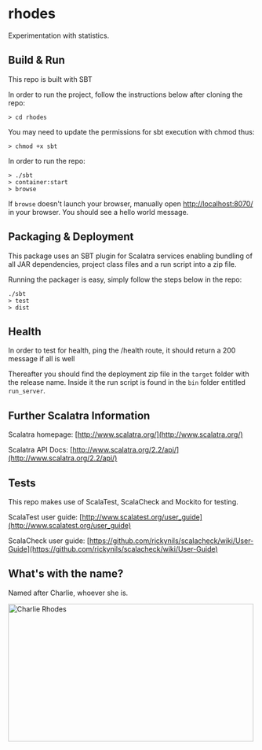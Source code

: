 # rhodes

Experimentation with statistics.

## Build & Run ##

This repo is built with SBT

In order to run the project, follow the instructions below after cloning the repo: 

```
> cd rhodes
```

You may need to update the permissions for sbt execution with chmod thus:

```
> chmod +x sbt
```

In order to run the repo:

```
> ./sbt
> container:start
> browse
```

If `browse` doesn't launch your browser, manually open [http://localhost:8070/](http://localhost:8070/) in your browser. You should see a hello world message. 

## Packaging & Deployment ##

This package uses an SBT plugin for Scalatra services enabling bundling of all JAR dependencies, project class files and a run script into a zip file.

Running the packager is easy, simply follow the steps below in the repo:

```
./sbt
> test
> dist
```

## Health ##

In order to test for health, ping the /health route, it should return a 200 message if all is well

Thereafter you should find the deployment zip file in the ```target``` folder with the release name. Inside it the run script is found in the ```bin``` folder entitled ```run_server```.

## Further Scalatra Information ##

Scalatra homepage: [http://www.scalatra.org/](http://www.scalatra.org/)

Scalatra API Docs: [http://www.scalatra.org/2.2/api/](http://www.scalatra.org/2.2/api/)

## Tests ##

This repo makes use of ScalaTest, ScalaCheck and Mockito for testing.

ScalaTest user guide: [http://www.scalatest.org/user_guide](http://www.scalatest.org/user_guide)

ScalaCheck user guide: [https://github.com/rickynils/scalacheck/wiki/User-Guide](https://github.com/rickynils/scalacheck/wiki/User-Guide)

## What's with the name?

Named after Charlie, whoever she is.

<img src="http://41.media.tumblr.com/5fb0f5812624a09ec9ded5f7725f2a41/tumblr_n86vjbwKc21r9zrzwo1_1280.jpg" alt="Charlie Rhodes" width="500" height="280"/>
